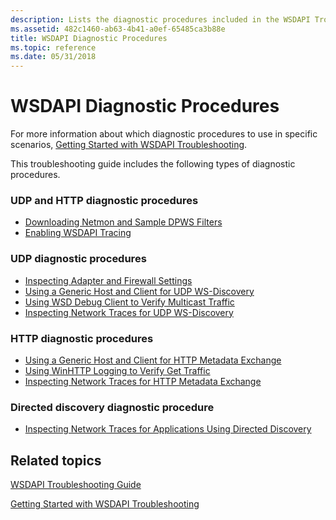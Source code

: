 ```yaml
---
description: Lists the diagnostic procedures included in the WSDAPI Troubleshooting Guide.
ms.assetid: 482c1460-ab63-4b41-a0ef-65485ca3b88e
title: WSDAPI Diagnostic Procedures
ms.topic: reference
ms.date: 05/31/2018
---
```


# WSDAPI Diagnostic Procedures

For more information about which diagnostic procedures to use in specific scenarios, [Getting Started with WSDAPI Troubleshooting](getting-started-with-wsdapi-troubleshooting.md).

This troubleshooting guide includes the following types of diagnostic procedures.

### UDP and HTTP diagnostic procedures

-   [Downloading Netmon and Sample DPWS Filters](downloading-netmon-and-sample-dpws-filters.md)
-   [Enabling WSDAPI Tracing](enabling-wsdapi-tracing.md)

### UDP diagnostic procedures

-   [Inspecting Adapter and Firewall Settings](inspecting-adapter-and-firewall-settings.md)
-   [Using a Generic Host and Client for UDP WS-Discovery](using-a-generic-host-and-client-for-udp-ws-discovery.md)
-   [Using WSD Debug Client to Verify Multicast Traffic](using-wsddebug-client-to-verify-multicast-traffic.md)
-   [Inspecting Network Traces for UDP WS-Discovery](inspecting-network-traces-for-udp-ws-discovery.md)

### HTTP diagnostic procedures

-   [Using a Generic Host and Client for HTTP Metadata Exchange](using-a-generic-host-and-client-for-http-metadata-exchange.md)
-   [Using WinHTTP Logging to Verify Get Traffic](using-winhttp-logging-to-verify-get-traffic.md)
-   [Inspecting Network Traces for HTTP Metadata Exchange](inspecting-network-traces-for-http-metadata-exchange.md)

### Directed discovery diagnostic procedure

-   [Inspecting Network Traces for Applications Using Directed Discovery](inspecting-network-traces-for-applications-using-directed-discovery.md)

## Related topics

<dl> <dt>

[WSDAPI Troubleshooting Guide](wsdapi-troubleshooting-guide.md)
</dt> <dt>

[Getting Started with WSDAPI Troubleshooting](getting-started-with-wsdapi-troubleshooting.md)
</dt> </dl>

 

 



